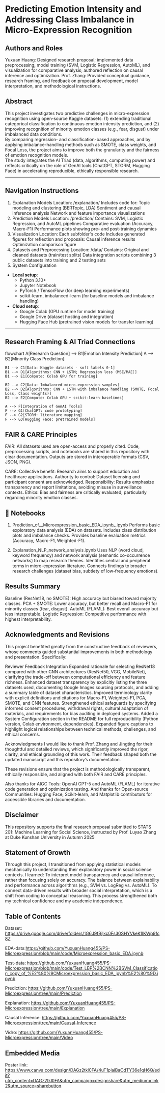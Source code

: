 # Predicting Emotion Intensity and Addressing Class Imbalance in Micro-Expression Recognition
## Authors and Roles
Yuxuan Huang: Designed research proposal; implemented data preprocessing, model training (SVM, Logistic Regression, AutoML), and visualization for comparative analysis; authored reflection on causal inference and optimization.
Prof. Zhang: Provided conceptual guidance, research framing, and feedback on proposal development, model interpretation, and methodological instructions.

## Abstract
This project investigates two predictive challenges in micro-expression recognition using open-source Kaggle datasets: (1) extending traditional categorical classification to continuous emotion intensity prediction, and (2) improving recognition of minority emotion classes (e.g., fear, disgust) under imbalanced data conditions.  
By comparing regression- and classification-based approaches, and by applying imbalance-handling methods such as SMOTE, class weights, and Focal Loss, the project aims to improve both the granularity and the fairness of emotion recognition models.  
The study integrates the AI Triad (data, algorithms, computing power) and reflects critically on the role of GenAI tools (ChatGPT, STORM, Hugging Face) in accelerating reproducible, ethically responsible research.  

---
## Navigation Instructions
1. Explanation Models
Location: /explanation/
Includes code for:
Topic modeling and clustering (BERTopic, LDA)
Sentiment and causal inference analysis
Network and feature importance visualizations
2. Prediction Models
Location: /prediction/
Contains:
SVM, Logistic Regression, and AutoML pipelines
Comparative evaluation (Accuracy, Macro-F1)
Performance plots showing pre- and post-training dynamics
3. Visualization
Location: Each subfolder's code
Includes generated figures for reflection and proposals:
Causal inference results
Optimization comparison figure
4. Datasets and Preprocessing
Location: /data/
Contains:
Original and cleaned datasets (train/test splits)
Data integration scripts combining 3 public datasets into training and 2 testing sets
5. System Configuration
- **Local setup**:  
  - Python 3.10+  
  - Jupyter Notebook  
  - PyTorch / TensorFlow (for deep learning experiments)  
  - scikit-learn, imbalanced-learn (for baseline models and imbalance handling)  
- **Cloud setup**:  
  - Google Colab (GPU runtime for model training)  
  - Google Drive (dataset hosting and integration)  
  - Hugging Face Hub (pretrained vision models for transfer learning)  

---

## Research Framing & AI Triad Connections
flowchart
    A[Research Question] --> B1[Emotion Intensity Prediction]
    A --> B2[Minority Class Prediction]

    B1 --> C1[Data: Kaggle datasets - soft labels 0-1]
    B1 --> D1[Algorithms: CNN + LSTM; Regression loss (MSE/MAE)]
    B1 --> E1[Compute: Colab GPU for training]

    B2 --> C2[Data: Imbalanced micro-expression samples]
    B2 --> D2[Algorithms: CNN + LSTM with imbalance handling (SMOTE, Focal Loss, Class weights)]
    B2 --> E2[Compute: Colab GPU + scikit-learn baselines]

    A --> F[Integration of GenAI Tools]
    F --> G1[ChatGPT: code prototyping]
    F --> G2[STORM: literature mapping]
    F --> G3[Hugging Face: pretrained models]

## FAIR & CARE Principles
FAIR:
All datasets used are open-access and properly cited.
Code, preprocessing scripts, and notebooks are shared in this repository with clear documentation.
Outputs are stored in interoperable formats (CSV, JSON, PNG).

CARE:
Collective benefit: Research aims to support education and healthcare applications.
Authority to control: Dataset licensing and participant consent are acknowledged.
Responsibility: Results emphasize transparency and report limitations, avoiding misuse in surveillance contexts.
Ethics: Bias and fairness are critically evaluated, particularly regarding minority emotion classes.

## 📘 Notebooks
1. Prediction_of__Microexpression_basic_EDA_ipynb_.ipynb
Performs basic exploratory data analysis (EDA) on datasets.
Includes class distribution plots and imbalance checks.
Provides baseline evaluation metrics (Accuracy, Macro-F1, Weighted-F1).

2. Explanation_NLP_network_analysis.ipynb
Uses NLP (word cloud, keyword frequency) and network analysis (semantic co-occurrence networks) to map research themes.
Identifies central and peripheral terms in micro-expression literature.
Connects findings to broader research challenges (dataset bias, subtlety of low-frequency emotions).

## Results Summary
Baseline (ResNet18, no SMOTE): High accuracy but biased toward majority classes.
PCA + SMOTE: Lower accuracy, but better recall and Macro-F1 for minority classes (fear, disgust).
AutoML (FLAML): Best overall accuracy but less interpretable.
Logistic Regression: Competitive performance with highest interpretability.

## Acknowledgments and Revisions
This project benefited greatly from the constructive feedback of reviewers, whose comments guided substantial improvements in both methodology and presentation. Specifically:

Reviewer Feedback Integration
Expanded rationale for selecting ResNet18 compared with other CNN architectures (ResNet50, VGG, MobileNet), clarifying the trade-off between computational efficiency and feature richness.
Enhanced dataset transparency by explicitly listing the three datasets used, documenting Google Images sourcing protocols, and adding a summary table of dataset characteristics.
Improved terminology clarity with explicit definitions and citations for Macro-F1, Weighted-F1, PCA, SMOTE, and CNN features.
Strengthened ethical safeguards by specifying informed consent procedures, withdrawal rights, cultural adaptation of materials, and requirements for bias auditing in deployed systems.
Added a System Configuration section in the README for full reproducibility (Python version, Colab environment, dependencies).
Expanded figure captions to highlight logical relationships between technical methods, challenges, and ethical concerns.

Acknowledgments
I would like to thank Prof. Zhang and Jingting for their thoughtful and detailed reviews, which significantly improved the rigor, clarity, and ethical grounding of this work. Their feedback shaped both the updated manuscript and this repository’s documentation.

These revisions ensure that the project is methodologically transparent, ethically responsible, and aligned with both FAIR and CARE principles.

Also thanks for AIGC Tools: OpenAI GPT-5 and AutoML (FLAML) for iterative code generation and optimization testing.
And thanks for Open-source Communities: Hugging Face, Scikit-learn, and Matplotlib contributors for accessible libraries and documentation.

## Disclaimer
This repository supports the final research proposal submitted to STATS 201: Machine Learning for Social Science, instructed by Prof. Luyao Zhang at Duke Kunshan University in Autumn 2025

## Statement of Growth

Through this project, I transitioned from applying statistical models mechanically to understanding their explanatory power in social science contexts.
I learned:
To interpret model transparency and causal inference, rather than focusing solely on accuracy.
The balance between explainability and performance across algorithms (e.g., SVM vs. LogReg vs. AutoML).
To connect data-driven results with broader social interpretation, which is a shift from coding to conceptual reasoning.
This process strengthened both my technical confidence and my academic independence.

## Table of Contents
Dataset: https://drive.google.com/drive/folders/1G6J9fBjIkc0Fs30SHYVkeK1lKWp9fc8Z

EDA-data:https://github.com/YuxuanHuang455/PS-Microexpression/blob/main/code/Microexpression_basic_EDA.ipynb

Test-data: https://github.com/YuxuanHuang455/PS-Microexpression/blob/main/code/Test_LBP%2BCNN%2BSVM_Classification_copy_of_%E2%80%9CMicroexpression_basic_EDA_ipynb%E2%80%9D.ipynb

Prediction: https://github.com/YuxuanHuang455/PS-Microexpression/tree/main/Prediction

Explanation: https://github.com/YuxuanHuang455/PS-Microexpression/tree/main/Explanation

Causal Inference: https://github.com/YuxuanHuang455/PS-Microexpression/tree/main/Causal-Inference

Vidro: https://github.com/YuxuanHuang455/PS-Microexpression/tree/main/Video

## Embedded Media
Poster link: https://www.canva.com/design/DAGz2tkl0FA/4uT1plaiBaCdTY36e1qH6Q/edit?utm_content=DAGz2tkl0FA&utm_campaign=designshare&utm_medium=link2&utm_source=sharebutton 
